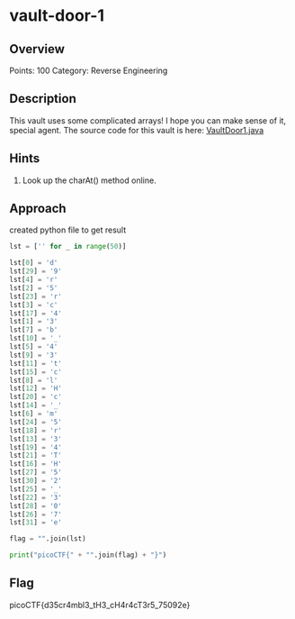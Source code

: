 # vault-door-1

## Overview

Points: 100
Category: Reverse Engineering

## Description

This vault uses some complicated arrays! I hope you can make sense of it, special agent. The source code for this vault is here: [VaultDoor1.java](https://jupiter.challenges.picoctf.org/static/ff2585f7afd21b81f69d2fbe37c081ae/VaultDoor1.java)

## Hints

1. Look up the charAt() method online.


## Approach

created python file to get result

```python
lst = ['' for _ in range(50)]

lst[0] = 'd'
lst[29] = '9'
lst[4] = 'r'
lst[2] = '5'
lst[23] = 'r'
lst[3] = 'c'
lst[17] = '4'
lst[1] = '3'
lst[7] = 'b'
lst[10] = '_'
lst[5] = '4'
lst[9] = '3'
lst[11] = 't'
lst[15] = 'c'
lst[8] = 'l'
lst[12] = 'H'
lst[20] = 'c'
lst[14] = '_'
lst[6] = 'm'
lst[24] = '5'
lst[18] = 'r'
lst[13] = '3'
lst[19] = '4'
lst[21] = 'T'
lst[16] = 'H'
lst[27] = '5'
lst[30] = '2'
lst[25] = '_'
lst[22] = '3'
lst[28] = '0'
lst[26] = '7'
lst[31] = 'e'

flag = "".join(lst)

print("picoCTF{" + "".join(flag) + "}")
```

## Flag

picoCTF{d35cr4mbl3_tH3_cH4r4cT3r5_75092e}